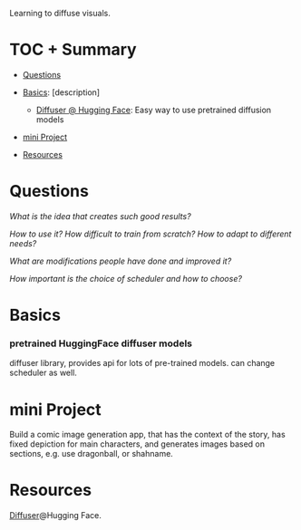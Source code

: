 Learning to diffuse visuals.

# TOC + Summary

* [Questions](#questions)

* [Basics](#basics): [description]

    * [Diffuser @ Hugging Face](#pretrained-huggingface-diffuser-models): Easy way to use pretrained diffusion models

* [mini Project](#mini-project)

* [Resources](#resources)

# Questions

*What is the idea that creates such good results?*

*How to use it? How difficult to train from scratch? How to adapt to different needs?*

*What are modifications people have done and improved it?*

*How important is the choice of scheduler and how to choose?*

# Basics

### pretrained HuggingFace diffuser models
diffuser library, provides api for lots of pre-trained models. can change scheduler as well.

# mini Project

Build a comic image generation app, that has the context of the story, has fixed depiction for main characters, and generates images based on sections, e.g. use dragonball, or shahname.

# Resources
[Diffuser](https://huggingface.co/docs/diffusers/index#diffusers)@Hugging Face. 



